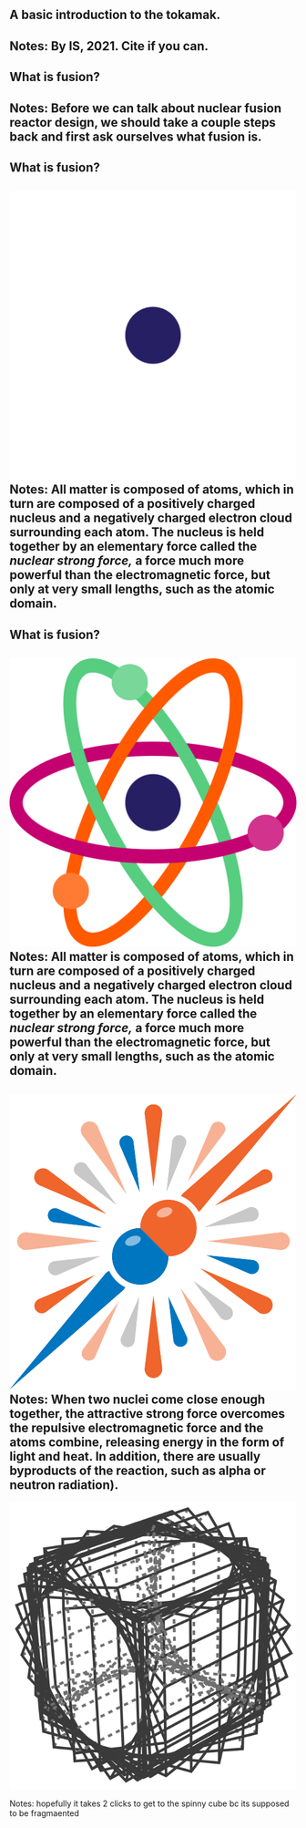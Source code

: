 <!-- .slide: style="text-align: left"-->
## A basic introduction to the tokamak.
Notes: By IS, 2021. Cite if you can.
---
<!-- .slide: data-auto-animate -->
## What is fusion?
Notes: Before we can talk about nuclear fusion reactor design, we should take a couple steps back and first ask ourselves what fusion is.
---
<!-- .slide: data-auto-animate -->
## What is fusion?
![nucleus](atom-nucleus.png)<!--.element height="20%" width="20%" -->
Notes: All matter is composed of atoms, which in turn are composed of a positively charged nucleus and a negatively charged electron cloud surrounding each atom. The nucleus is held together by an elementary force called the *nuclear strong force,* a force much more powerful than the electromagnetic force, but only at very small lengths, such as the atomic domain.
---
<!-- .slide: data-auto-animate -->
## What is fusion?
![nucleus](atom-whole.png)<!--.element height="20%" width="20%" -->
Notes: All matter is composed of atoms, which in turn are composed of a positively charged nucleus and a negatively charged electron cloud surrounding each atom. The nucleus is held together by an elementary force called the *nuclear strong force,* a force much more powerful than the electromagnetic force, but only at very small lengths, such as the atomic domain.
---
![Atomic Collision.](collision.png)<!-- .element height="40%" width="40%" -->
Notes: When two nuclei come close enough together, the attractive strong force overcomes the repulsive electromagnetic force and the atoms combine, releasing energy in the form of light and heat. In addition, there are usually byproducts of the reaction, such as alpha or neutron radiation).
---
![cube](cube.svg)
<!-- .element class="fragment" -->
Notes: hopefully it takes 2 clicks to get to the spinny cube bc its supposed to be fragmaented
